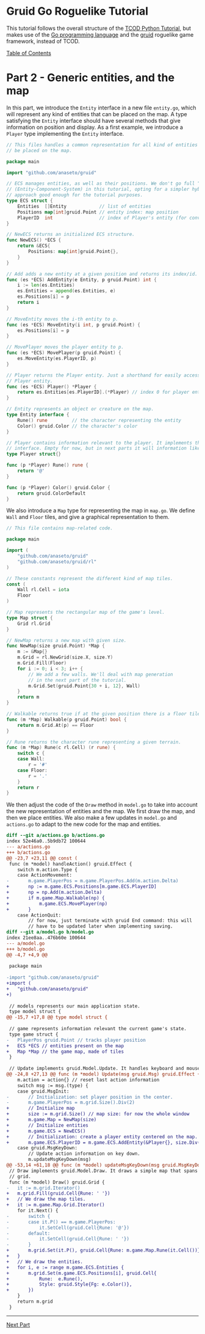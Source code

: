 # Gruid Go Roguelike Tutorial

This tutorial follows the overall structure of the [TCOD Python
Tutorial](http://rogueliketutorials.com/tutorials/tcod/v2), but makes use of
the [Go programming language](https://golang.org/) and the
[gruid](https://github.com/anaseto/gruid) roguelike game framework, instead of
TCOD.

[Table of Contents](https://github.com/anaseto/gruid-rltuto)

# Part 2 - Generic entities, and the map

In this part, we introduce the `Entity` interface in a new file `entity.go`,
which will represent any kind of entities that can be placed on the map. A type
satisfying the `Entity` interface should have several methods that give
information on position and display. As a first example, we introduce a
`Player` type implementing the `Entity` interface.

``` go
// This files handles a common representation for all kind of entities that can
// be placed on the map.

package main

import "github.com/anaseto/gruid"

// ECS manages entities, as well as their positions. We don't go full “ECS”
// (Entity-Component-System) in this tutorial, opting for a simpler hybrid
// approach good enough for the tutorial purposes.
type ECS struct {
	Entities  []Entity            // list of entities
	Positions map[int]gruid.Point // entity index: map position
	PlayerID  int                 // index of Player's entity (for convenience)
}

// NewECS returns an initialized ECS structure.
func NewECS() *ECS {
	return &ECS{
		Positions: map[int]gruid.Point{},
	}
}

// Add adds a new entity at a given position and returns its index/id.
func (es *ECS) AddEntity(e Entity, p gruid.Point) int {
	i := len(es.Entities)
	es.Entities = append(es.Entities, e)
	es.Positions[i] = p
	return i
}

// MoveEntity moves the i-th entity to p.
func (es *ECS) MoveEntity(i int, p gruid.Point) {
	es.Positions[i] = p
}

// MovePlayer moves the player entity to p.
func (es *ECS) MovePlayer(p gruid.Point) {
	es.MoveEntity(es.PlayerID, p)
}

// Player returns the Player entity. Just a shorthand for easily accessing the
// Player entity.
func (es *ECS) Player() *Player {
	return es.Entities[es.PlayerID].(*Player) // index 0 for player entity (convention)
}

// Entity represents an object or creature on the map.
type Entity interface {
	Rune() rune         // the character representing the entity
	Color() gruid.Color // the character's color
}

// Player contains information relevant to the player. It implements the Entity
// interface. Empty for now, but in next parts it will information like HP.
type Player struct{}

func (p *Player) Rune() rune {
	return '@'
}

func (p *Player) Color() gruid.Color {
	return gruid.ColorDefault
}
```

We also introduce a `Map` type for representing the map in `map.go`. We define
`Wall` and `Floor` tiles, and give a graphical representation to them.

``` go
// This file contains map-related code.

package main

import (
	"github.com/anaseto/gruid"
	"github.com/anaseto/gruid/rl"
)

// These constants represent the different kind of map tiles.
const (
	Wall rl.Cell = iota
	Floor
)

// Map represents the rectangular map of the game's level.
type Map struct {
	Grid rl.Grid
}

// NewMap returns a new map with given size.
func NewMap(size gruid.Point) *Map {
	m := &Map{}
	m.Grid = rl.NewGrid(size.X, size.Y)
	m.Grid.Fill(Floor)
	for i := 0; i < 3; i++ {
		// We add a few walls. We'll deal with map generation
		// in the next part of the tutorial.
		m.Grid.Set(gruid.Point{30 + i, 12}, Wall)
	}
	return m
}

// Walkable returns true if at the given position there is a floor tile.
func (m *Map) Walkable(p gruid.Point) bool {
	return m.Grid.At(p) == Floor
}

// Rune returns the character rune representing a given terrain.
func (m *Map) Rune(c rl.Cell) (r rune) {
	switch c {
	case Wall:
		r = '#'
	case Floor:
		r = '.'
	}
	return r
}
```

We then adjust the code of the `Draw` method in `model.go` to take into account
the new representation of entities and the map. We first draw the map, and then
we place entities. We also make a few updates in `model.go` and `actions.go` to
adapt to the new code for the map and entities.

``` diff
diff --git a/actions.go b/actions.go
index 52e46a0..5b9db72 100644
--- a/actions.go
+++ b/actions.go
@@ -23,7 +23,11 @@ const (
 func (m *model) handleAction() gruid.Effect {
 	switch m.action.Type {
 	case ActionMovement:
-		m.game.PlayerPos = m.game.PlayerPos.Add(m.action.Delta)
+		np := m.game.ECS.Positions[m.game.ECS.PlayerID]
+		np = np.Add(m.action.Delta)
+		if m.game.Map.Walkable(np) {
+			m.game.ECS.MovePlayer(np)
+		}
 	case ActionQuit:
 		// for now, just terminate with gruid End command: this will
 		// have to be updated later when implementing saving.
diff --git a/model.go b/model.go
index 21ee8aa..476b60e 100644
--- a/model.go
+++ b/model.go
@@ -4,7 +4,9 @@
 
 package main
 
-import "github.com/anaseto/gruid"
+import (
+	"github.com/anaseto/gruid"
+)
 
 // models represents our main application state.
 type model struct {
@@ -15,7 +17,8 @@ type model struct {
 
 // game represents information relevant the current game's state.
 type game struct {
-	PlayerPos gruid.Point // tracks player position
+	ECS *ECS // entities present on the map
+	Map *Map // the game map, made of tiles
 }
 
 // Update implements gruid.Model.Update. It handles keyboard and mouse input
@@ -24,8 +27,13 @@ func (m *model) Update(msg gruid.Msg) gruid.Effect {
 	m.action = action{} // reset last action information
 	switch msg := msg.(type) {
 	case gruid.MsgInit:
-		// Initialization: set player position in the center.
-		m.game.PlayerPos = m.grid.Size().Div(2)
+		// Initialize map
+		size := m.grid.Size() // map size: for now the whole window
+		m.game.Map = NewMap(size)
+		// Initialize entities
+		m.game.ECS = NewECS()
+		// Initialization: create a player entity centered on the map.
+		m.game.ECS.PlayerID = m.game.ECS.AddEntity(&Player{}, size.Div(2))
 	case gruid.MsgKeyDown:
 		// Update action information on key down.
 		m.updateMsgKeyDown(msg)
@@ -53,14 +61,18 @@ func (m *model) updateMsgKeyDown(msg gruid.MsgKeyDown) {
 // Draw implements gruid.Model.Draw. It draws a simple map that spans the whole
 // grid.
 func (m *model) Draw() gruid.Grid {
-	it := m.grid.Iterator()
+	m.grid.Fill(gruid.Cell{Rune: ' '})
+	// We draw the map tiles.
+	it := m.game.Map.Grid.Iterator()
 	for it.Next() {
-		switch {
-		case it.P() == m.game.PlayerPos:
-			it.SetCell(gruid.Cell{Rune: '@'})
-		default:
-			it.SetCell(gruid.Cell{Rune: ' '})
-		}
+		m.grid.Set(it.P(), gruid.Cell{Rune: m.game.Map.Rune(it.Cell())})
+	}
+	// We draw the entities.
+	for i, e := range m.game.ECS.Entities {
+		m.grid.Set(m.game.ECS.Positions[i], gruid.Cell{
+			Rune:  e.Rune(),
+			Style: gruid.Style{Fg: e.Color()},
+		})
 	}
 	return m.grid
 }
```

* * *

[Next Part](https://github.com/anaseto/gruid-rltuto/tree/part-3)
